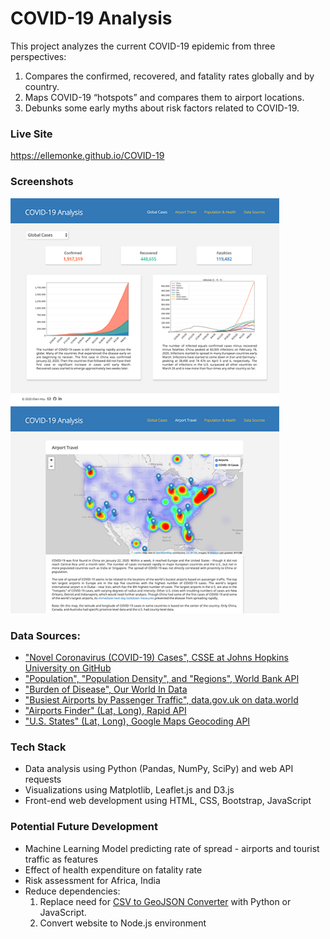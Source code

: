 # COVID-19 Analysis
This project analyzes the current COVID-19 epidemic from three perspectives:
1.	Compares the confirmed, recovered, and fatality rates globally and by country.
2.	Maps COVID-19 “hotspots” and compares them to airport locations.
3.	Debunks some early myths about risk factors related to COVID-19. 

### Live Site
https://ellemonke.github.io/COVID-19

### Screenshots
<img src="screenshots/screenshot_covid19_1.png" width="430" /><img src="screenshots/screenshot_covid19_2.png" width="430" /><br>

### Data Sources:
- ["Novel Coronavirus (COVID-19) Cases", CSSE at Johns Hopkins University on GitHub](https://github.com/CSSEGISandData/COVID-19/tree/master/csse_covid_19_data/csse_covid_19_time_series)
- ["Population", "Population Density", and "Regions", World Bank API](https://datahelpdesk.worldbank.org/knowledgebase/articles/889392-about-the-indicators-api-documentation)
- ["Burden of Disease", Our World In Data](https://ourworldindata.org/burden-of-disease)
- ["Busiest Airports by Passenger Traffic", data.gov.uk on data.world](https://data.world/datagov-uk/2ecd2a35-fc85-4cd9-b1e7-3a8f92d76fd7)
- ["Airports Finder" (Lat, Long), Rapid API](https://rapidapi.com/cometari/api/airportsfinder)
- ["U.S. States" (Lat, Long), Google Maps Geocoding API](https://developers.google.com/maps/documentation/geocoding/intro)

### Tech Stack
- Data analysis using Python (Pandas, NumPy, SciPy) and web API requests
- Visualizations using Matplotlib, Leaflet.js and D3.js
- Front-end web development using HTML, CSS, Bootstrap, JavaScript

### Potential Future Development
- Machine Learning Model predicting rate of spread - airports and tourist traffic as features
- Effect of health expenditure on fatality rate
- Risk assessment for Africa, India 
- Reduce dependencies:
    1. Replace need for [CSV to GeoJSON Converter](https://www.convertcsv.com/csv-to-geojson.htm) with Python or JavaScript.
    2. Convert website to Node.js environment
